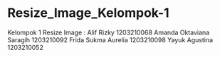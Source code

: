# Resize_Image_Kelompok-1

Kelompok 1 Resize Image : 
Alif Rizky 1203210068
Amanda Oktaviana Saragih 1203210092
Frida Sukma Aurelia 1203210098
Yayuk Agustina 1203210052


